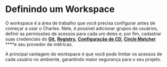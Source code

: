# Definindo um Workspace

O workspace é a área de trabalho que você precisa configurar antes de começar a usar o Charles. Nele, é possível adicionar grupos de usuários, definir as permissões de acessos para cada um deles e, por fim, cadastrar suas credenciais do [**Git**](https://docs.charlescd.io/primeiros-passsos/configurando-workspace/github%20)**,** [**Registry**](https://docs.charlescd.io/primeiros-passsos/configurando-workspace/registry)**,** [**Configuração de CD**](https://docs.charlescd.io/referencia-1/cd-configuration)**,** [**Circle Matcher**](https://docs.charlescd.io/referencia-1/circle-matcher) ****e seu provedor de métricas.   


A principal vantagem do workspace é que você pode limitar os acessos de cada usuário no ambiente, garantindo maior segurança para o seu projeto.  


